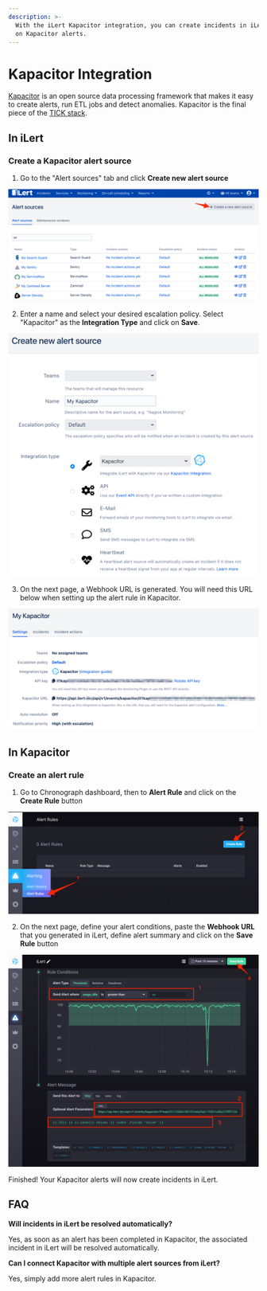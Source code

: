 ```yaml
---
description: >-
  With the iLert Kapacitor integration, you can create incidents in iLert based
  on Kapacitor alerts.
---
```


# Kapacitor Integration

[Kapacitor](https://docs.influxdata.com/kapacitor/) is an open source data processing framework that makes it easy to create alerts, run ETL jobs and detect anomalies. Kapacitor is the final piece of the [TICK stack](https://influxdata.com/time-series-platform/).

## In iLert <a id="in-ilert"></a>

### Create a Kapacitor alert source <a id="create-alert-source"></a>

1. Go to the "Alert sources" tab and click **Create new alert source**

![](../.gitbook/assets/screenshot_16_03_21__16_37.png)

2. Enter a name and select your desired escalation policy. Select "Kapacitor" as the **Integration Type** and click on **Save**.

![](../.gitbook/assets/ilert%20%2841%29.png)

3. On the next page, a Webhook URL is generated. You will need this URL below when setting up the alert rule in Kapacitor.

![](../.gitbook/assets/ilert%20%2838%29.png)

## In Kapacitor <a id="in-kapacitor"></a>

### Create an alert rule <a id="create-alert-rule"></a>

1. Go to Chronograph dashboard, then to **Alert Rule** and click on the **Create Rule** button

![](../.gitbook/assets/screenshot_2021-03-29_at_15_11_55.png)

2. On the next page,  define your alert conditions, paste the **Webhook URL** that you generated in iLert, define alert summary and click on the **Save Rule** button

![](../.gitbook/assets/chronograf.png)

Finished! Your Kapacitor alerts will now create incidents in iLert.

## FAQ <a id="faq"></a>

**Will incidents in iLert be resolved automatically?**

Yes, as soon as an alert has been completed in Kapacitor, the associated incident in iLert will be resolved automatically.

**Can I connect Kapacitor with multiple alert sources from iLert?**

Yes, simply add more alert rules in Kapacitor.

